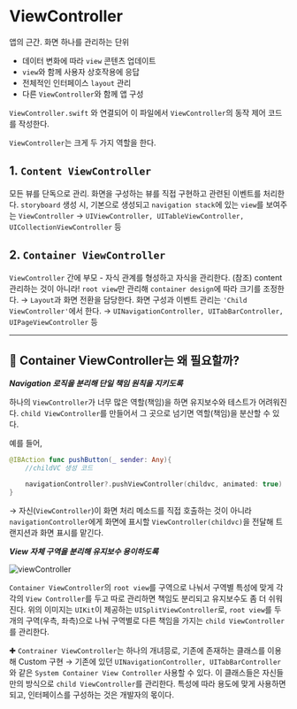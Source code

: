 # ViewController

앱의 근간. 화면 하나를 관리하는 단위
- 데이터 변화에 따라 `view` 콘텐츠 업데이트
- `view`와 함께 사용자 상호작용에 응답
- 전체적인 인터페이스 `layout` 관리
- 다른 `ViewController`와 함께 앱 구성

`ViewController.swift` 와 연결되어 이 파일에서 `ViewController`의 동작 제어 코드를 작성한다.

`ViewController`는 크게 두 가지 역할을 한다.


## 1. `Content ViewController`

모든 뷰를 단독으로 관리. 화면을 구성하는 뷰를 직접 구현하고 관련된 이벤트를 처리한다. `storyboard` 생성 시, 기본으로 생성되고 `navigation stack`에 있는 `view`를 보여주는 `ViewController`
→ `UIViewController, UITableViewController, UICollectionViewController` 등

## 2. `Container ViewController`

`ViewController` 간에 부모 - 자식 관계를 형성하고 자식을 관리한다. (참조)
content 관리하는 것이 아니라! `root view`만 관리해 `container design`에 따라 크기를 조정한다. 
→ `Layout`과 화면 전환을 담당한다. 화면 구성과 이벤트 관리는 `'Child ViewController'`에서 한다.
→ `UINavigationController, UITabBarController, UIPageViewController` 등

---


## 🍎 Container ViewController는 왜 필요할까?

***Navigation 로직을 분리해 단일 책임 원칙을 지키도록***

하나의 `ViewController`가 너무 많은 역할(책임)을 하면 유지보수와 테스트가 어려워진다. `child ViewController`를 만들어서 그 곳으로 넘기면 역할(책임)을 분산할 수 있다.

예를 들어, 

```swift
@IBAction func pushButton(_ sender: Any){
    //childVC 생성 코드

    navigationController?.pushViewController(childvc, animated: true)
}
```

→ 자신(`ViewController`)이 화면 처리 메소드를 직접 호출하는 것이 아니라 `navigationController`에게 화면에 표시할 `ViewController(childvc)`을 전달해 트랜지션과 화면 표시를 맡긴다. 


***View 자체 구역을 분리해 유지보수 용이하도록***

<img alt="viewController" src="https://user-images.githubusercontent.com/63290629/148337840-b735c21f-5616-4551-806d-3be6085d71cf.png">

`Container ViewController`의 `root view`를 구역으로 나눠서 구역별 특성에 맞게 각각의 `View Controller`를 두고 따로 관리하면 책임도 분리되고 유지보수도 좀 더 쉬워진다. 위의 이미지는 `UIKit`이 제공하는 `UISplitViewController`로, `root view`를 두 개의 구역(우측, 좌측)으로 나눠 구역별로 다른 책임을 가지는 `child ViewController`를 관리한다.

✚ `Contrainer ViewController`는 하나의 개녀믕로, 기존에 존재하는 클래스를 이용해 Custom 구현
→ 기존에 있던 `UINavigationController, UITabBarController`와 같은 `System Container View Controller` 사용할 수 있다. 이 클래스들은 자신들만의 방식으로 `child ViewController`를 관리한다. 특성에 따라 용도에 맞게 사용하면 되고, 인터페이스를 구성하는 것은 개발자의 몫이다.